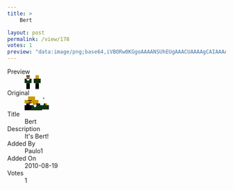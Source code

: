 ```yaml
---
title: >
    Bert

layout: post
permalink: /view/178
votes: 1
preview: "data:image/png;base64,iVBORw0KGgoAAAANSUhEUgAAACUAAAAgCAIAAAAaMSbnAAAABnRSTlMA/wD/AP5AXyvrAAAA/UlEQVRIie2WXRLCIAyEd53eKJxJz0SvJLmS8UFboKbKKNUZp/sEIeRrwl9pdsEkHQ/wJMeLa1+oZfpQDoSTH8iOLbgm+V+0nSpeijAzM0uxanfU8GgieSsgSTPrSXusp46cE0oROrIvr8rvtLJfUr/9UvFivFNv8cfJ0lGEiEAVAMRS8p1CKHzO9dABmCOgaOcGoHO3Wj8yODDP+LZ+ev4gusiGDJDteAAkF5AMEF06fCbnvMuUpYh2pq2un2jfMr7ibaZ/5w3lncLg3871vWP1UO6uT88+386P5f8L6eNLn2exGqb/+37ZeTtv52U57+3bEnn9Zla8lgkf6gpp6l7aUYty6wAAAABJRU5ErkJggg=="
---
```

<dl class="side-by-side">
<dt>Preview</dt>
<dd>
    <img class="preview" src="data:image/png;base64,iVBORw0KGgoAAAANSUhEUgAAACUAAAAgCAIAAAAaMSbnAAAABnRSTlMA/wD/AP5AXyvrAAAA/UlEQVRIie2WXRLCIAyEd53eKJxJz0SvJLmS8UFboKbKKNUZp/sEIeRrwl9pdsEkHQ/wJMeLa1+oZfpQDoSTH8iOLbgm+V+0nSpeijAzM0uxanfU8GgieSsgSTPrSXusp46cE0oROrIvr8rvtLJfUr/9UvFivFNv8cfJ0lGEiEAVAMRS8p1CKHzO9dABmCOgaOcGoHO3Wj8yODDP+LZ+ev4gusiGDJDteAAkF5AMEF06fCbnvMuUpYh2pq2un2jfMr7ibaZ/5w3lncLg3871vWP1UO6uT88+386P5f8L6eNLn2exGqb/+37ZeTtv52U57+3bEnn9Zla8lgkf6gpp6l7aUYty6wAAAABJRU5ErkJggg==">
</dd>
<dt>Original</dt>
<dd>
    <img class="preview" src="data:image/png;base64,iVBORw0KGgoAAAANSUhEUgAAAEAAAAAgCAYAAACinX6EAAAA4klEQVR42u3WCw6DIAwG4N6pd9qdvJN3YuPhki4VqOjC4yf5k25DYr8hkagw9o1cS2j0AQAAdAXgUgCARwAAAOijweGBKm4wGwDMDuBzjLPPSwD4f9u9YkK9EsAXIgEsdQgy5bPMDvDNbil3NN7ze4I45ZlZpHy5n8NKo/F74k8d1iK1Li8v5z8B2gygHZDxIAUAAHoEcC2RN8+uNGoQxJqGuWr9T4BQZxD8b9ZGADAcwAlC3PqrAPycB9bnfgqA43G4su3nAbihBgAAAGCYy3aA9Hpb2SwreRagdVQBtGVsgDeb1zgGswJzagAAAABJRU5ErkJggg==">
</dd>
<dt>Title</dt>
<dd>Bert</dd>
<dt>Description</dt>
<dd>It's Bert!</dd>
<dt>Added By</dt>
<dd>Paulo1</dd>
<dt>Added On</dt>
<dd>2010-08-19</dd>
<dt>Votes</dt>
<dd>1</dd>
</dl>
